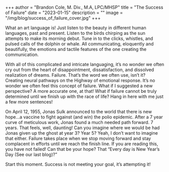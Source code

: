 +++
author = "Brandon Cole, M. Div., M.A, LPC/MHSP"
title = "The Success of Failure"
date = "2023-01-15"
description = ""
image = "/img/blog/success_of_failure_cover.jpg"
+++

What an art language is! Just listen to the beauty in different human languages, past and present. Listen to the birds chirping as the sun attempts to make its morning debut. Tune in to the clicks, whistles, and pulsed calls of the dolphin or whale. All communicating, eloquently and beautifully, the emotions and tactile features of the  one creating the communication.  

With all of this complicated and intricate languaging, it’s no wonder we often cry out from the heart of disappointment, dissatisfaction, and dissolved realization of dreams. Failure. That’s the word we often use, isn’t it? Creating neural pathways on the Highway of emotional response. It’s no wonder we often feel this concept of failure. What if I suggested a new perspective? A more accurate one, at that! What if failure cannot be truly determined until we finish up with the race of life? Hang in here with me just a few more sentences!  

On April 12, 1955, Jonas Sulk announced to the world that there is new hope…a vaccine to fight against (and win) the polio epidemic. After a 7 year curve of meticulous work, Jonas found a much needed path forward. 7 years. That feels, well, daunting! Can you imagine where we would be had Jonas given up the ghost at year 3? Year 5? Yeah, I don’t want to imagine that either. Failure takes place when we stop moving forward and stay complacent in efforts until we reach the finish line. If you are reading this, you have not failed! Can that be your hope? That “Every day is New Year’s Day (See our last blog)?”  

Start this moment. Success is not meeting your goal, it’s attempting it!